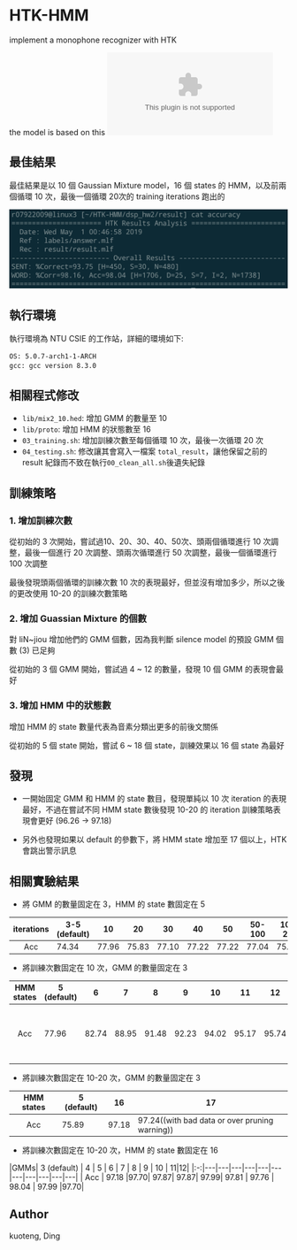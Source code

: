 # HTK-HMM

implement a monophone recognizer with HTK

the model is based on this ![data & default model](http://speech.ee.ntu.edu.tw/homework/DSP_HW2-1/dsp_hw2-1.zip)

## 最佳結果

最佳結果是以 10 個 Gaussian Mixture model，16 個 states 的 HMM，以及前兩個循環 10 次，最後一個循環 20次的 training iterations 跑出的

![](best_result.png)

## 執行環境

執行環境為 NTU CSIE 的工作站，詳細的環境如下:
```sh
OS: 5.0.7-arch1-1-ARCH
gcc: gcc version 8.3.0
```

## 相關程式修改

- `lib/mix2_10.hed`: 增加 GMM 的數量至 10
- `lib/proto`: 增加 HMM 的狀態數至 16
- `03_training.sh`: 增加訓練次數至每個循環 10 次，最後一次循環 20 次
- `04_testing.sh`: 修改讓其會寫入一檔案 `total_result`，讓他保留之前的 result 紀錄而不致在執行`00_clean_all.sh`後遺失紀錄

## 訓練策略

### 1. 增加訓練次數

從初始的 3 次開始，嘗試過10、20、30、40、50次、頭兩個循環進行 10 次調整，最後一個進行 20 次調整、頭兩次循環進行 50 次調整，最後一個循環進行 100 次調整

最後發現頭兩個循環的訓練次數 10 次的表現最好，但並沒有增加多少，所以之後的更改使用 10-20 的訓練次數策略

### 2. 增加 Guassian Mixture 的個數

對 liN~jiou 增加他們的 GMM 個數，因為我判斷 silence model 的預設 GMM 個數 (3) 已足夠

從初始的 3 個 GMM 開始，嘗試過 4 ~ 12 的數量，發現 10 個 GMM 的表現會最好

### 3. 增加 HMM 中的狀態數

增加 HMM 的 state 數量代表為音素分類出更多的前後文關係

從初始的 5 個 state 開始，嘗試 6 ~ 18 個 state，訓練效果以 16 個 state 為最好

## 發現

- 一開始固定 GMM 和 HMM 的 state 數目，發現單純以 10 次 iteration 的表現最好，不過在嘗試不同 HMM state 數後發現 10-20 的 iteration 訓練策略表現會更好 (96.26 -> 97.18)

- 另外也發現如果以 default 的參數下，將 HMM state 增加至 17 個以上，HTK 會跳出警示訊息


## 相關實驗結果

- 將 GMM 的數量固定在 3，HMM 的 state 數固定在 5

|iterations| 3-5 (default)  | 10  | 20  | 30  | 40  | 50  | 50-100  | 10-20  |
|:-:|---|---|---|---|---|---|---|---|
| Acc  | 74.34 | 77.96  | 75.83  | 77.10  | 77.22  |  77.22 |  77.04 |  75.89  |

- 將訓練次數固定在 10 次，GMM 的數量固定在 3

|HMM states| 5 (default)  | 6  | 7  | 8  | 9  | 10  | 11  | 12  | 13|14|15|16|17| 18|
|:-:|---|---|---|---|---|---|---|---|---|---|---|---|---|---|
| Acc  | 77.96 | 82.74  | 88.95| 91.48| 92.23  |  94.02 |  95.17 |  95.74  |96.43|96.49|96.49|96.72|96.78 (with bad data or over pruning warning)| 96.26 (with bad data or over pruning warning)|

- 將訓練次數固定在 10-20 次，GMM 的數量固定在 3

|HMM states| 5 (default)  | 16  | 17  |
|:-:|---|---|---|
| Acc  | 75.89 |97.18| 97.24((with bad data or over pruning warning))|

- 將訓練次數固定在 10-20 次，HMM 的 state 數固定在 16

|GMMs| 3 (default)  | 4  | 5  | 6  | 7  | 8  | 9  | 10 | 11|12|
|:-:|---|---|---|---|---|---|---|---|---|---|---|
| Acc  | 97.18 |97.70| 97.87| 97.87| 97.99| 97.81  |  97.76 |  98.04 |  97.99  |97.70|

## Author

kuoteng, Ding
